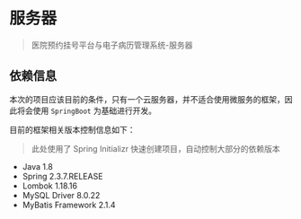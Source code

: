 # 服务器

> 医院预约挂号平台与电子病历管理系统-服务器

## 依赖信息

本次的项目应该目前的条件，只有一个云服务器，并不适合使用微服务的框架，因此将会使用 `SpringBoot` 为基础进行开发。

目前的框架相关版本控制信息如下：

> 此处使用了 Spring Initializr 快速创建项目，自动控制大部分的依赖版本

- Java 1.8
- Spring 2.3.7.RELEASE
- Lombok 1.18.16
- MySQL Driver 8.0.22
- MyBatis Framework 2.1.4

